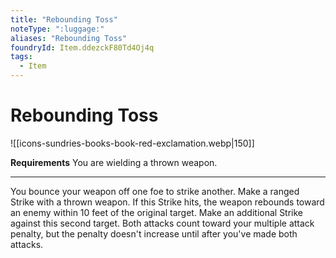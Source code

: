 ```yaml
---
title: "Rebounding Toss"
noteType: ":luggage:"
aliases: "Rebounding Toss"
foundryId: Item.ddezckF80Td4Oj4q
tags:
  - Item
---
```


# Rebounding Toss
![[icons-sundries-books-book-red-exclamation.webp|150]]

**Requirements** You are wielding a thrown weapon.

* * *

You bounce your weapon off one foe to strike another. Make a ranged Strike with a thrown weapon. If this Strike hits, the weapon rebounds toward an enemy within 10 feet of the original target. Make an additional Strike against this second target. Both attacks count toward your multiple attack penalty, but the penalty doesn't increase until after you've made both attacks.
